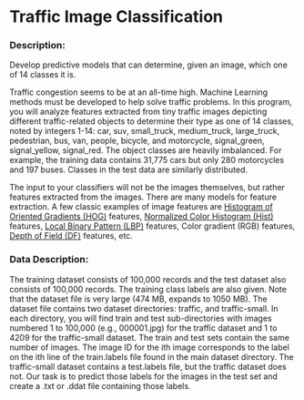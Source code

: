 # Traffic Image Classification

### Description:
Develop predictive models that can determine, given an image, which one of 14 classes it is. 

Traffic congestion seems to be at an all-time high. Machine Learning methods must be developed to help solve traffic problems. In this program, you will analyze features extracted from tiny traffic images depicting different traffic-related objects to determine their type as one of 14 classes, noted by integers 1-14: car, suv, small_truck, medium_truck, large_truck, pedestrian, bus, van, people, bicycle, and motorcycle, signal_green, signal_yellow, signal_red.
The object classes are heavily imbalanced. For example, the training data contains 31,775 cars but only 280 motorcycles and 197 buses. Classes in the test data are similarly distributed.

The input to your classifiers will not be the images themselves, but rather features extracted from the images. There are many models for feature extraction. A few classic examples of image features are [Histogram of Oriented Gradients (HOG)](http://scikit-image.org/docs/dev/auto_examples/features_detection/plot_hog.html) features, [Normalized Color Histogram (Hist)](https://docs.opencv.org/3.3.1/d1/db7/tutorial_py_histogram_begins.html) features, [Local Binary Pattern (LBP)](http://scikit-image.org/docs/dev/auto_examples/features_detection/plot_local_binary_pattern.html) features, Color gradient (RGB) features, [Depth of Field (DF)](https://en.wikipedia.org/wiki/Depth_of_field) features, etc.

### Data Description:
The training dataset consists of 100,000 records and the test dataset also consists of 100,000 records. The training class labels are also given.
Note that the dataset file is very large (474 MB, expands to 1050 MB). 
The dataset file contains two dataset directories: traffic, and traffic-small. In each directory, you will find train and test sub-directories with images numbered 1 to 100,000 (e.g., 000001.jpg) for the traffic dataset and 1 to 4209 for the traffic-small dataset. The train and
test sets contain the same number of images. The image ID for the ith image corresponds to the label on the ith line of the train.labels file found in the main dataset directory. The traffic-small dataset contains a test.labels file, but the traffic dataset does not.
Our task is to predict those labels for the images in the test set and create a .txt or .ddat file containing those labels.

